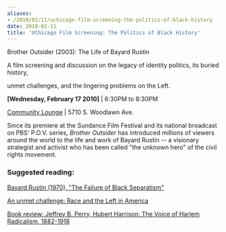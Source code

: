 ```yaml
---
aliases:
- /2010/02/11/uchicago-film-screening-the-politics-of-black-history
date: 2010-02-11
title: 'UChicago Film Screening: The Politics of Black History'
---
```

Brother Outsider (2003): The Life of Bayard Rustin

A film screening and discussion on the legacy of identity politics, its buried history,

unmet challenges, and the lingering problems on the Left.

**[Wednesday, February 17 2010]** | 6:30PM to 8:30PM

[Community Lounge](http://maps.uchicago.edu/eastquad/events.html) | 5710 S. Woodlawn Ave.

Since its premiere at the Sundance Film Festival and its national broadcast on PBS' P.O.V. series, *Brother Outsider* has introduced millions of viewers around the world to the life and work of Bayard Rustin -- a visionary strategist and activist who has been called "the unknown hero" of the civil rights movement.

### Suggested reading:

[Bayard Rustin (1970), "The Failure of Black Separatism"](/file/readings/rustinbayard_blackseparatismfailure1970.pdf)

[An unmet challenge: Race and the Left in America](/2010/01/08/an-unmet-challenge-race-and-the-left-in-america/)

[Book review: Jeffrey B. Perry, Hubert Harrison: The Voice of Harlem Radicalism, 1882-1918](/2010/01/08/book-review-jeffrey-b-perry-hubert-harrison-the-voice-of-harlem-radicalism-1882%E2%80%931918/)
